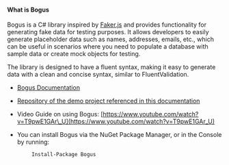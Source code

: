 #### What is Bogus

Bogus is a C# library inspired by [Faker.js](https://fakerjs.dev/) and provides functionality for generating fake data for testing purposes. It allows developers to easily generate placeholder data such as names, addresses, emails, etc., which can be useful in scenarios where you need to populate a database with sample data or create mock objects for testing.

The library is designed to have a fluent syntax, making it easy to generate data with a clean and concise syntax, similar to FluentValidation.

*   [Bogus Documentation](https://github.com/bchavez/Bogus)
    
*   [Repository of the demo project referenced in this documentation](https://github.com/DevinCyrus/Bogus-Data-Seeding-Example-Project)
    
*   Video Guide on using Bogus: [https://www.youtube.com/watch?v=T9pwE1GAr\_U](https://www.youtube.com/watch?v=T9pwE1GAr_U)
    

*   You can install Bogus via the NuGet Package Manager, or in the Console by running:
```
        Install-Package Bogus
```

